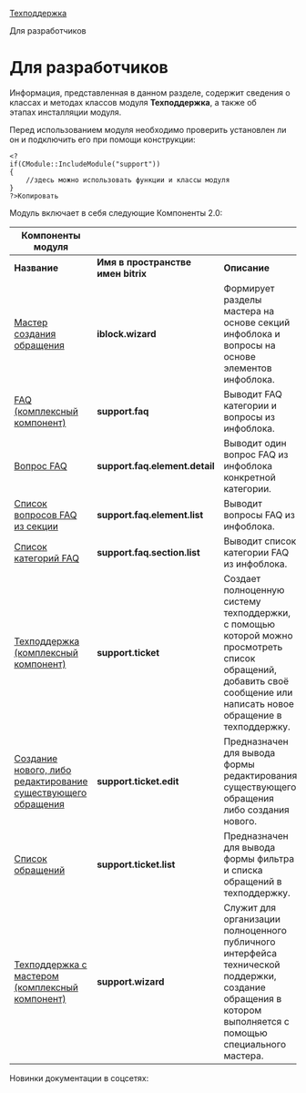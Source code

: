 [Техподдержка](/api_help/support/index.php)

Для разработчиков

Для разработчиков
=================

Информация, представленная в данном разделе, содержит сведения о классах и методах классов модуля **Техподдержка**, а также об этапах инсталляции модуля.

Перед использованием модуля необходимо проверить установлен ли он и подключить его при помощи конструкции:

```
<? 
if(CModule::IncludeModule("support"))
{  
	//здесь можно использовать функции и классы модуля
} 
?>Копировать
```

  
Модуль включает в себя следующие Компоненты 2.0:
  

| **Компоненты модуля** | | |
| --- | --- | --- |
| **Название** | **Имя в пространстве имен bitrix** | **Описание** |
| [Мастер создания обращения](https://dev.1c-bitrix.ru/user_help/components/services/support/iblock_wizard.php) | **iblock.wizard** | Формирует разделы мастера на основе секций инфоблока и вопросы на основе элементов инфоблока. |
| [FAQ (комплексный компонент)](https://dev.1c-bitrix.ru/user_help/components/services/faq/support_faq.php) | **support.faq** | Выводит FAQ категории и вопросы из инфоблока. |
| [Вопрос FAQ](https://dev.1c-bitrix.ru/user_help/components/services/faq/support_faq_element_detail.php) | **support.faq.element.detail** | Выводит один вопрос FAQ из инфоблока конкретной категории. |
| [Список вопросов FAQ из секции](https://dev.1c-bitrix.ru/user_help/components/services/faq/support_faq_element_list.php) | **support.faq.element.list** | Выводит вопросы FAQ из инфоблока. |
| [Список категорий FAQ](https://dev.1c-bitrix.ru/user_help/components/services/faq/support_faq_section_list.php) | **support.faq.section.list** | Выводит список категории FAQ из инфоблока. |
| [Техподдержка (комплексный компонент)](https://dev.1c-bitrix.ru/user_help/components/services/support/support_ticket.php) | **support.ticket** | Создает полноценную систему техподдержки, с помощью которой можно просмотреть список обращений, добавить своё сообщение или написать новое обращение в техподдержку. |
| [Создание нового, либо редактирование существующего обращения](https://dev.1c-bitrix.ru/user_help/components/services/support/support_ticket_edit.php) | **support.ticket.edit** | Предназначен для вывода формы редактирования существующего обращения либо создания нового. |
| [Список обращений](https://dev.1c-bitrix.ru/user_help/components/services/support/support_ticket_list.php) | **support.ticket.list** | Предназначен для вывода формы фильтра и списка обращений в техподдержку. |
| [Техподдержка с мастером (комплексный компонент)](https://dev.1c-bitrix.ru/user_help/components/services/support/support_wizard.php) | **support.wizard** | Служит для организации полноценного публичного интерфейса технической поддержки, создание обращения в котором выполняется с помощью специального мастера. |

Новинки документации в соцсетях: